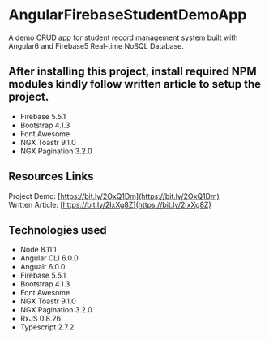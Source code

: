 # AngularFirebaseStudentDemoApp

A demo CRUD app for student record management system built with Angular6 and Firebase5 Real-time NoSQL Database.

## After installing this project, install required NPM modules kindly follow written article to setup the project.
- Firebase 5.5.1
- Bootstrap 4.1.3
- Font Awesome
- NGX Toastr 9.1.0
- NGX Pagination 3.2.0

## Resources Links
Project Demo:    [https://bit.ly/2OxQ1Dm](https://bit.ly/2OxQ1Dm) \
Written Article: [https://bit.ly/2IxXg8Z](https://bit.ly/2IxXg8Z)

## Technologies used
- Node 8.11.1
- Angular CLI 6.0.0
- Angualr 6.0.0
- Firebase 5.5.1
- Bootstrap 4.1.3
- Font Awesome
- NGX Toastr 9.1.0
- NGX Pagination 3.2.0
- RxJS 0.8.26
- Typescript 2.7.2

